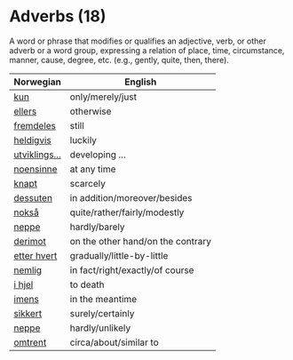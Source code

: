 # Adverbs (18)

A word or phrase that modifies or qualifies an adjective, verb, or other adverb or a word group, expressing a relation of place, time, circumstance, manner, cause, degree, etc. (e.g., gently, quite, then, there).

| Norwegian | English |
| --- | --- |
| [kun](https://www.ordnett.no/search?language=no&phrase=kun) | only/merely/just |
| [ellers](https://www.ordnett.no/search?language=no&phrase=ellers) | otherwise |
| [fremdeles](https://www.ordnett.no/search?language=no&phrase=fremdeles) | still |
| [heldigvis](https://www.ordnett.no/search?language=no&phrase=heldigvis) | luckily |
| [utviklings...](https://www.ordnett.no/search?language=no&phrase=utviklings...) | developing ... |
| [noensinne](https://www.ordnett.no/search?language=no&phrase=noensinne) | at any time |
| [knapt](https://www.ordnett.no/search?language=no&phrase=knapt) | scarcely |
| [dessuten](https://www.ordnett.no/search?language=no&phrase=dessuten) | in addition/moreover/besides |
| [nokså](https://www.ordnett.no/search?language=no&phrase=nokså) | quite/rather/fairly/modestly |
| [neppe](https://www.ordnett.no/search?language=no&phrase=neppe) | hardly/barely |
| [derimot](https://www.ordnett.no/search?language=no&phrase=derimot) | on the other hand/on the contrary |
| [etter hvert](https://www.ordnett.no/search?language=no&phrase=etter%20hvert) | gradually/little-by-little |
| [nemlig](https://www.ordnett.no/search?language=no&phrase=nemlig) | in fact/right/exactly/of course |
| [i hjel](https://www.ordnett.no/search?language=no&phrase=i%20hjel) | to death |
| [imens](https://www.ordnett.no/search?language=no&phrase=imens) | in the meantime |
| [sikkert](https://www.ordnett.no/search?language=no&phrase=sikkert) | surely/certainly |
| [neppe](https://www.ordnett.no/search?language=no&phrase=neppe) | hardly/unlikely |
| [omtrent](https://www.ordnett.no/search?language=no&phrase=omtrent) | circa/about/similar to |


